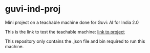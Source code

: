 # guvi-ind-proj
Mini project on a teachable machine done for Guvi: AI for India 2.0

This is the link to test the teachable machine: [link to project](https://www.guvi.in/test-my-model/annasingh29050270122?course=ai_for_in_en)

This repository only contains the .json file and bin required to run this machine.
